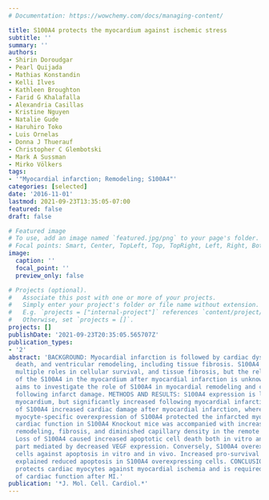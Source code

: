 ```yaml
---
# Documentation: https://wowchemy.com/docs/managing-content/

title: S100A4 protects the myocardium against ischemic stress
subtitle: ''
summary: ''
authors:
- Shirin Doroudgar
- Pearl Quijada
- Mathias Konstandin
- Kelli Ilves
- Kathleen Broughton
- Farid G Khalafalla
- Alexandria Casillas
- Kristine Nguyen
- Natalie Gude
- Haruhiro Toko
- Luis Ornelas
- Donna J Thuerauf
- Christopher C Glembotski
- Mark A Sussman
- Mirko Völkers
tags:
- '"Myocardial infarction; Remodeling; S100A4"'
categories: [selected]
date: '2016-11-01'
lastmod: 2021-09-23T13:35:05-07:00
featured: false
draft: false

# Featured image
# To use, add an image named `featured.jpg/png` to your page's folder.
# Focal points: Smart, Center, TopLeft, Top, TopRight, Left, Right, BottomLeft, Bottom, BottomRight.
image:
  caption: ''
  focal_point: ''
  preview_only: false

# Projects (optional).
#   Associate this post with one or more of your projects.
#   Simply enter your project's folder or file name without extension.
#   E.g. `projects = ["internal-project"]` references `content/project/deep-learning/index.md`.
#   Otherwise, set `projects = []`.
projects: []
publishDate: '2021-09-23T20:35:05.565707Z'
publication_types:
- '2'
abstract: 'BACKGROUND: Myocardial infarction is followed by cardiac dysfunction, cellular
  death, and ventricular remodeling, including tissue fibrosis. S100A4 protein plays
  multiple roles in cellular survival, and tissue fibrosis, but the relative role
  of the S100A4 in the myocardium after myocardial infarction is unknown. This study
  aims to investigate the role of S100A4 in myocardial remodeling and cardiac function
  following infarct damage. METHODS AND RESULTS: S100A4 expression is low in the adult
  myocardium, but significantly increased following myocardial infarction. Deletion
  of S100A4 increased cardiac damage after myocardial infarction, whereas cardiac
  myocyte-specific overexpression of S100A4 protected the infarcted myocardium. Decreased
  cardiac function in S100A4 Knockout mice was accompanied with increased cardiac
  remodeling, fibrosis, and diminished capillary density in the remote myocardium.
  Loss of S100A4 caused increased apoptotic cell death both in vitro and in vivo in
  part mediated by decreased VEGF expression. Conversely, S100A4 overexpression protected
  cells against apoptosis in vitro and in vivo. Increased pro-survival AKT-signaling
  explained reduced apoptosis in S100A4 overexpressing cells. CONCLUSION: S100A4 expression
  protects cardiac myocytes against myocardial ischemia and is required for stabilization
  of cardiac function after MI.'
publication: '*J. Mol. Cell. Cardiol.*'
---
```

